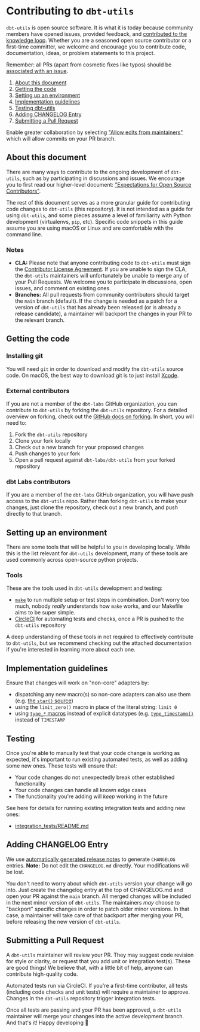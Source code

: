 # Contributing to `dbt-utils`

`dbt-utils` is open source software. It is what it is today because community members have opened issues, provided feedback, and [contributed to the knowledge loop](https://www.getdbt.com/dbt-labs/values/). Whether you are a seasoned open source contributor or a first-time committer, we welcome and encourage you to contribute code, documentation, ideas, or problem statements to this project.

Remember: all PRs (apart from cosmetic fixes like typos) should be [associated with an issue](https://docs.getdbt.com/docs/contributing/oss-expectations#pull-requests).

1. [About this document](#about-this-document)
1. [Getting the code](#getting-the-code)
1. [Setting up an environment](#setting-up-an-environment)
1. [Implementation guidelines](#implementation-guidelines)
1. [Testing dbt-utils](#testing)
1. [Adding CHANGELOG Entry](#adding-changelog-entry)
1. [Submitting a Pull Request](#submitting-a-pull-request)

Enable greater collaboration by selecting ["Allow edits from maintainers"](https://docs.github.com/en/pull-requests/collaborating-with-pull-requests/working-with-forks/allowing-changes-to-a-pull-request-branch-created-from-a-fork#enabling-repository-maintainer-permissions-on-existing-pull-requests) which will allow commits on your PR branch.

## About this document

There are many ways to contribute to the ongoing development of `dbt-utils`, such as by participating in discussions and issues. We encourage you to first read our higher-level document: ["Expectations for Open Source Contributors"](https://docs.getdbt.com/docs/contributing/oss-expectations).

The rest of this document serves as a more granular guide for contributing code changes to `dbt-utils` (this repository). It is not intended as a guide for using `dbt-utils`, and some pieces assume a level of familiarity with Python development (virtualenvs, `pip`, etc). Specific code snippets in this guide assume you are using macOS or Linux and are comfortable with the command line.

### Notes

- **CLA:** Please note that anyone contributing code to `dbt-utils` must sign the [Contributor License Agreement](https://docs.getdbt.com/docs/contributor-license-agreements). If you are unable to sign the CLA, the `dbt-utils` maintainers will unfortunately be unable to merge any of your Pull Requests. We welcome you to participate in discussions, open issues, and comment on existing ones.
- **Branches:** All pull requests from community contributors should target the `main` branch (default). If the change is needed as a patch for a version of `dbt-utils` that has already been released (or is already a release candidate), a maintainer will backport the changes in your PR to the relevant branch.

## Getting the code

### Installing git

You will need `git` in order to download and modify the `dbt-utils` source code. On macOS, the best way to download git is to just install [Xcode](https://developer.apple.com/support/xcode/).

### External contributors

If you are not a member of the `dbt-labs` GitHub organization, you can contribute to `dbt-utils` by forking the `dbt-utils` repository. For a detailed overview on forking, check out the [GitHub docs on forking](https://help.github.com/en/articles/fork-a-repo). In short, you will need to:

1. Fork the `dbt-utils` repository
2. Clone your fork locally
3. Check out a new branch for your proposed changes
4. Push changes to your fork
5. Open a pull request against `dbt-labs/dbt-utils` from your forked repository

### dbt Labs contributors

If you are a member of the `dbt-labs` GitHub organization, you will have push access to the `dbt-utils` repo. Rather than forking `dbt-utils` to make your changes, just clone the repository, check out a new branch, and push directly to that branch.

## Setting up an environment

There are some tools that will be helpful to you in developing locally. While this is the list relevant for `dbt-utils` development, many of these tools are used commonly across open-source python projects.

### Tools

These are the tools used in `dbt-utils` development and testing:
- [`make`](https://users.cs.duke.edu/~ola/courses/programming/Makefiles/Makefiles.html) to run multiple setup or test steps in combination. Don't worry too much, nobody _really_ understands how `make` works, and our Makefile aims to be super simple.
- [CircleCI](https://circleci.com/) for automating tests and checks, once a PR is pushed to the `dbt-utils` repository

A deep understanding of these tools in not required to effectively contribute to `dbt-utils`, but we recommend checking out the attached documentation if you're interested in learning more about each one.

## Implementation guidelines

Ensure that changes will work on "non-core" adapters by:
- dispatching any new macro(s) so non-core adapters can also use them (e.g. [the `star()` source](https://github.com/dbt-labs/dbt-utils/blob/main/macros/sql/star.sql))
- using the `limit_zero()` macro in place of the literal string: `limit 0`
- using [`type_*` macros](https://docs.getdbt.com/reference/dbt-jinja-functions/cross-database-macros#data-type-functions) instead of explicit datatypes (e.g. [`type_timestamp()`](https://docs.getdbt.com/reference/dbt-jinja-functions/cross-database-macros#type_timestamp) instead of `TIMESTAMP`

## Testing

Once you're able to manually test that your code change is working as expected, it's important to run existing automated tests, as well as adding some new ones. These tests will ensure that:
- Your code changes do not unexpectedly break other established functionality
- Your code changes can handle all known edge cases
- The functionality you're adding will _keep_ working in the future

See here for details for running existing integration tests and adding new ones:
- [integration_tests/README.md](integration_tests/README.md)

## Adding CHANGELOG Entry

We use [automatically generated release notes](https://docs.github.com/en/repositories/releasing-projects-on-github/automatically-generated-release-notes) to generate `CHANGELOG` entries. **Note:** Do not edit the `CHANGELOG.md` directly. Your modifications will be lost.

You don't need to worry about which `dbt-utils` version your change will go into. Just create the changelog entry at the top of CHANGELOG.md and open your PR against the `main` branch. All merged changes will be included in the next minor version of `dbt-utils`. The maintainers _may_ choose to "backport" specific changes in order to patch older minor versions. In that case, a maintainer will take care of that backport after merging your PR, before releasing the new version of `dbt-utils`.

## Submitting a Pull Request

A `dbt-utils` maintainer will review your PR. They may suggest code revision for style or clarity, or request that you add unit or integration test(s). These are good things! We believe that, with a little bit of help, anyone can contribute high-quality code.

Automated tests run via CircleCI. If you're a first-time contributor, all tests (including code checks and unit tests) will require a maintainer to approve. Changes in the `dbt-utils` repository trigger integration tests.

Once all tests are passing and your PR has been approved, a `dbt-utils` maintainer will merge your changes into the active development branch. And that's it! Happy developing :tada:

